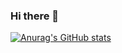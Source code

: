 ### Hi there 👋

[![Anurag's GitHub stats](https://github-readme-stats.vercel.app/api?username=TreeSkyx&show_icons=true&theme=algolia)](https://github.com/anuraghazra/github-readme-stats)

<!--
**TreeSkyx/TreeSkyx** is a ✨ _special_ ✨ repository because its `README.md` (this file) appears on your GitHub profile.

Here are some ideas to get you started:

- 🔭 I’m currently working on ...
- 🌱 I’m currently learning ...
- 👯 I’m looking to collaborate on ...
- 🤔 I’m looking for help with ...
- 💬 Ask me about ...
- 📫 How to reach me: ...
- 😄 Pronouns: ...
- ⚡ Fun fact: ...
-->
